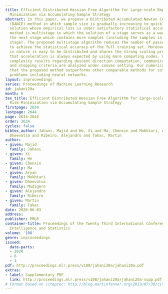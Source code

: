 ```yaml
---
title: Efficient Distributed Hessian Free Algorithm for Large-scale Empirical Risk
  Minimization via Accumulating Sample Strategy
abstract: In this paper, we propose a Distributed Accumulated Newton Conjugate gradiEnt
  (DANCE) method in which sample size is gradually increasing to quickly obtain a
  solution whose empirical loss is under satisfactory statistical accuracy. Our proposed
  method is multistage in which the solution of a stage serves as a warm start for
  the next stage which contains more samples (including the samples in the previous
  stage). The proposed multistage algorithm reduces the number of passes over data
  to achieve the statistical accuracy of the full training set. Moreover, our algorithm
  in nature is easy to be distributed and shares the strong scaling property indicating
  that acceleration is always expected by using more computing nodes. Various iteration
  complexity results regarding descent direction computation, communication efficiency
  and stopping criteria are analyzed under convex setting. Our numerical results illustrate
  that the proposed method outperforms other comparable methods for solving learning
  problems including neural networks.
layout: inproceedings
series: Proceedings of Machine Learning Research
id: jahani20a
month: 0
tex_title: Efficient Distributed Hessian Free Algorithm for Large-scale Empirical
  Risk Minimization via Accumulating Sample Strategy
firstpage: 2634
lastpage: 2644
page: 2634-2644
order: 2634
cycles: false
bibtex_author: Jahani, Majid and He, Xi and Ma, Chenxin and Mokhtari, Aryan and Mudigere,
  Dheevatsa and Ribeiro, Alejandro and Takac, Martin
author:
- given: Majid
  family: Jahani
- given: Xi
  family: He
- given: Chenxin
  family: Ma
- given: Aryan
  family: Mokhtari
- given: Dheevatsa
  family: Mudigere
- given: Alejandro
  family: Ribeiro
- given: Martin
  family: Takac
date: 2020-06-03
address: 
publisher: PMLR
container-title: Proceedings of the Twenty Third International Conference on Artificial
  Intelligence and Statistics
volume: '108'
genre: inproceedings
issued:
  date-parts:
  - 2020
  - 6
  - 3
pdf: http://proceedings.mlr.press/v108/jahani20a/jahani20a.pdf
extras:
- label: Supplementary PDF
  link: http://proceedings.mlr.press/v108/jahani20a/jahani20a-supp.pdf
# Format based on citeproc: http://blog.martinfenner.org/2013/07/30/citeproc-yaml-for-bibliographies/
---
```

